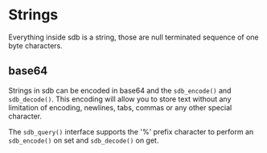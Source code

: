 Strings
=======

Everything inside sdb is a string, those are null terminated sequence of one byte characters.

base64
------
Strings in sdb can be encoded in base64 and the `sdb_encode()` and `sdb_decode()`. This encoding will allow you to store text without any limitation of encoding, newlines, tabs, commas or any other special character.

The `sdb_query()` interface supports the '%' prefix character to perform an `sdb_encode()` on set and `sdb_decode()` on get.
